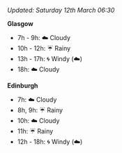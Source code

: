 *Updated: Saturday 12th March 06:30*

**Glasgow**

* 7h - 9h: :cloud: Cloudy
* 10h - 12h: :umbrella: Rainy
* 13h - 17h: :cyclone: Windy (:cloud:)
* 18h: :cloud: Cloudy

**Edinburgh**

* 7h: :cloud: Cloudy
* 8h, 9h: :umbrella: Rainy
* 10h: :cloud: Cloudy
* 11h: :umbrella: Rainy
* 12h - 18h: :cyclone: Windy (:cloud:)
